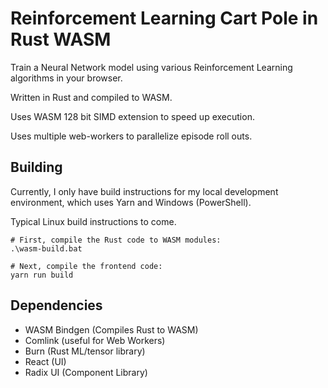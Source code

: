 # Reinforcement Learning Cart Pole in Rust WASM
Train a Neural Network model using various Reinforcement Learning algorithms in your browser.

Written in Rust and compiled to WASM.

Uses WASM 128 bit SIMD extension to speed up execution.

Uses multiple web-workers to parallelize episode roll outs.

## Building
Currently, I only have build instructions for my local development environment, which uses Yarn and Windows (PowerShell).

Typical Linux build instructions to come.
```
# First, compile the Rust code to WASM modules:
.\wasm-build.bat

# Next, compile the frontend code:
yarn run build
```

## Dependencies
- WASM Bindgen (Compiles Rust to WASM)
- Comlink (useful for Web Workers)
- Burn (Rust ML/tensor library)
- React (UI)
- Radix UI (Component Library)
